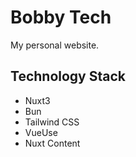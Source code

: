 # Bobby Tech

My personal website.

## Technology Stack
- Nuxt3
- Bun
- Tailwind CSS
- VueUse
- Nuxt Content
